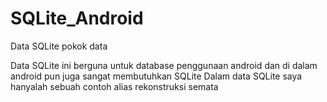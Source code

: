 # SQLite_Android
Data SQLite pokok data

Data SQLite ini berguna untuk database penggunaan android dan di dalam android pun juga sangat membutuhkan SQLite
Dalam data SQLite saya hanyalah sebuah contoh alias rekonstruksi semata
